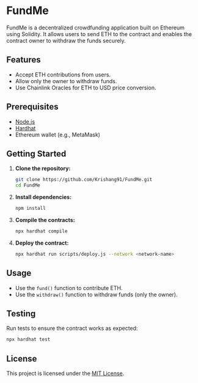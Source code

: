 # FundMe

FundMe is a decentralized crowdfunding application built on Ethereum using Solidity. It allows users to send ETH to the contract and enables the contract owner to withdraw the funds securely.

## Features
- Accept ETH contributions from users.
- Allow only the owner to withdraw funds.
- Use Chainlink Oracles for ETH to USD price conversion.

## Prerequisites
- [Node.js](https://nodejs.org/)
- [Hardhat](https://hardhat.org/)
- Ethereum wallet (e.g., MetaMask)

## Getting Started
1. **Clone the repository:**
   ```bash
   git clone https://github.com/Krishang91/FundMe.git
   cd FundMe
   ```
2. **Install dependencies:**
   ```bash
   npm install
   ```
3. **Compile the contracts:**
   ```bash
   npx hardhat compile
   ```
4. **Deploy the contract:**
   ```bash
   npx hardhat run scripts/deploy.js --network <network-name>
   ```

## Usage
- Use the `fund()` function to contribute ETH.
- Use the `withdraw()` function to withdraw funds (only the owner).

## Testing
Run tests to ensure the contract works as expected:
```bash
npx hardhat test
```

## License
This project is licensed under the [MIT License](LICENSE).
